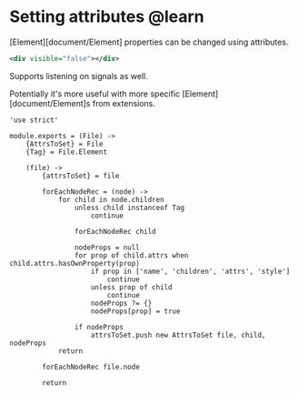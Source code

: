 Setting attributes @learn
=========================

[Element][document/Element] properties can be changed using attributes.

```xml
<div visible="false"></div>
```

Supports listening on signals as well.

Potentially it's more useful with more specific [Element][document/Element]s from extensions.

    'use strict'

    module.exports = (File) ->
        {AttrsToSet} = File
        {Tag} = File.Element

        (file) ->
            {attrsToSet} = file

            forEachNodeRec = (node) ->
                for child in node.children
                    unless child instanceof Tag
                        continue

                    forEachNodeRec child

                    nodeProps = null
                    for prop of child.attrs when child.attrs.hasOwnProperty(prop)
                        if prop in ['name', 'children', 'attrs', 'style']
                            continue
                        unless prop of child
                            continue
                        nodeProps ?= {}
                        nodeProps[prop] = true

                    if nodeProps
                        attrsToSet.push new AttrsToSet file, child, nodeProps
                return

            forEachNodeRec file.node

            return
